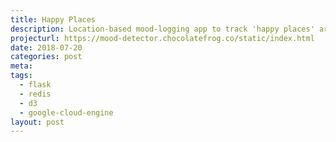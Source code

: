 ```yaml
---
title: Happy Places
description: Location-based mood-logging app to track 'happy places' around your city. Built with Bootstrap, jQuery, Flask and Redis. Uses geospatial capabilities of Redis.
projecturl: https://mood-detector.chocolatefrog.co/static/index.html
date: 2018-07-20
categories: post
meta:
tags:
  - flask
  - redis
  - d3
  - google-cloud-engine
layout: post
---
```

